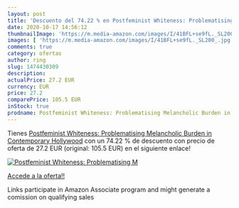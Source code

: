 ```yaml
---
layout: post
title: 'Descuento del 74.22 % en Postfeminist Whiteness: Problematising M'
date: 2020-10-17 14:56:12
thumbnailImage: 'https://m.media-amazon.com/images/I/41BFL+se9fL._SL200_.jpg'
images: [ 'https://m.media-amazon.com/images/I/41BFL+se9fL._SL200_.jpg' ]
comments: true
category: ofertas
author: ring
slug: 1474430309
description:
actualPrice: 27.2 EUR
currency: EUR
price: 27.2
comparePrice: 105.5 EUR
inStock: true
prodname: Postfeminist Whiteness: Problematising Melancholic Burden in Contemporary Hollywood
---
```


Tienes [Postfeminist Whiteness: Problematising Melancholic Burden in Contemporary Hollywood](https://www.amazon.es/dp/1474430309/?tag=tolees-21) con un 74.22 % de descuento con precio de oferta de 27.2 EUR (original: 105.5 EUR) en el siguiente enlace!

[![Postfeminist Whiteness: Problematising M](https://m.media-amazon.com/images/I/41BFL+se9fL._SL200_.jpg)](https://www.amazon.es/dp/1474430309/?tag=tolees-21)

[Accede a la oferta!!](https://www.amazon.es/dp/1474430309/?tag=tolees-21)

Links participate in Amazon Associate program and might generate a comission on qualifying sales


